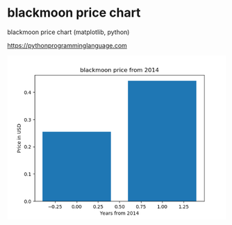 # blackmoon price chart 

blackmoon price chart (matplotlib, python)

https://pythonprogramminglanguage.com

<img src='chart.png'>
